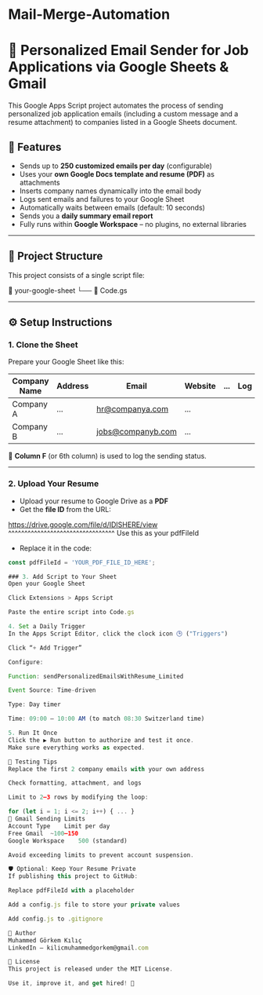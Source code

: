 # Mail-Merge-Automation
# 🔄 Personalized Email Sender for Job Applications via Google Sheets & Gmail

This Google Apps Script project automates the process of sending personalized job application emails (including a custom message and a resume attachment) to companies listed in a Google Sheets document.

## 📌 Features

- Sends up to **250 customized emails per day** (configurable)
- Uses your **own Google Docs template and resume (PDF)** as attachments
- Inserts company names dynamically into the email body
- Logs sent emails and failures to your Google Sheet
- Automatically waits between emails (default: 10 seconds)
- Sends you a **daily summary email report**
- Fully runs within **Google Workspace** – no plugins, no external libraries

---

## 📂 Project Structure

This project consists of a single script file:

📁 your-google-sheet
└── 📄 Code.gs

---

## ⚙️ Setup Instructions

### 1. Clone the Sheet
Prepare your Google Sheet like this:

| Company Name | Address | Email             | Website | ... | Log          |
|--------------|---------|-------------------|---------|-----|--------------|
| Company A    | ...     | hr@companya.com   | ...     |     |              |
| Company B    | ...     | jobs@companyb.com | ...     |     |              |

📝 **Column F** (or 6th column) is used to log the sending status.

---

### 2. Upload Your Resume

- Upload your resume to Google Drive as a **PDF**
- Get the **file ID** from the URL:
  
https://drive.google.com/file/d/IDISHERE/view
^^^^^^^^^^^^^^^^^^^^^^^^^^^^^^^^^
Use this as your pdfFileId
- Replace it in the code:

```javascript
const pdfFileId = 'YOUR_PDF_FILE_ID_HERE';

### 3. Add Script to Your Sheet
Open your Google Sheet

Click Extensions > Apps Script

Paste the entire script into Code.gs

4. Set a Daily Trigger
In the Apps Script Editor, click the clock icon 🕒 ("Triggers")

Click “+ Add Trigger”

Configure:

Function: sendPersonalizedEmailsWithResume_Limited

Event Source: Time-driven

Type: Day timer

Time: 09:00 – 10:00 AM (to match 08:30 Switzerland time)

5. Run It Once
Click the ▶️ Run button to authorize and test it once.
Make sure everything works as expected.

🧪 Testing Tips
Replace the first 2 company emails with your own address

Check formatting, attachment, and logs

Limit to 2–3 rows by modifying the loop:

for (let i = 1; i <= 2; i++) { ... }
🚨 Gmail Sending Limits
Account Type	Limit per day
Free Gmail	~100–150
Google Workspace	500 (standard)

Avoid exceeding limits to prevent account suspension.

🛡️ Optional: Keep Your Resume Private
If publishing this project to GitHub:

Replace pdfFileId with a placeholder

Add a config.js file to store your private values

Add config.js to .gitignore

🙌 Author
Muhammed Görkem Kılıç
LinkedIn – kilicmuhammedgorkem@gmail.com

🧠 License
This project is released under the MIT License.

Use it, improve it, and get hired! 🚀
